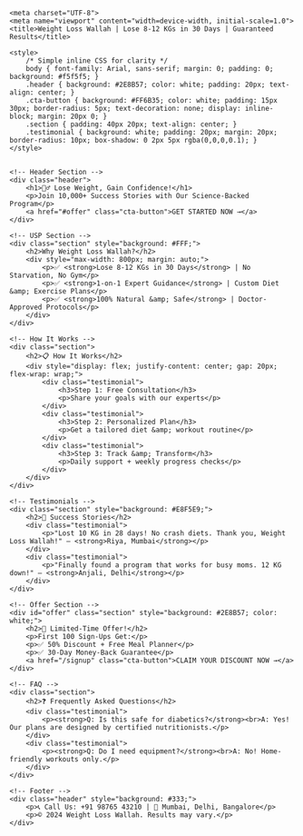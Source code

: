     <meta charset="UTF-8">
    <meta name="viewport" content="width=device-width, initial-scale=1.0">
    <title>Weight Loss Wallah | Lose 8-12 KGs in 30 Days | Guaranteed Results</title>

    <style>
        /* Simple inline CSS for clarity */
        body { font-family: Arial, sans-serif; margin: 0; padding: 0; background: #f5f5f5; }
        .header { background: #2E8B57; color: white; padding: 20px; text-align: center; }
        .cta-button { background: #FF6B35; color: white; padding: 15px 30px; border-radius: 5px; text-decoration: none; display: inline-block; margin: 20px 0; }
        .section { padding: 40px 20px; text-align: center; }
        .testimonial { background: white; padding: 20px; margin: 20px; border-radius: 10px; box-shadow: 0 2px 5px rgba(0,0,0,0.1); }
    </style>


    <!-- Header Section -->
    <div class="header">
        <h1>🏃♂️ Lose Weight, Gain Confidence!</h1>
        <p>Join 10,000+ Success Stories with Our Science-Backed Program</p>
        <a href="#offer" class="cta-button">GET STARTED NOW →</a>
    </div>

    <!-- USP Section -->
    <div class="section" style="background: #FFF;">
        <h2>Why Weight Loss Wallah?</h2>
        <div style="max-width: 800px; margin: auto;">
            <p>✅ <strong>Lose 8-12 KGs in 30 Days</strong> | No Starvation, No Gym</p>
            <p>✅ <strong>1-on-1 Expert Guidance</strong> | Custom Diet &amp; Exercise Plans</p>
            <p>✅ <strong>100% Natural &amp; Safe</strong> | Doctor-Approved Protocols</p>
        </div>
    </div>

    <!-- How It Works -->
    <div class="section">
        <h2>📋 How It Works</h2>
        <div style="display: flex; justify-content: center; gap: 20px; flex-wrap: wrap;">
            <div class="testimonial">
                <h3>Step 1: Free Consultation</h3>
                <p>Share your goals with our experts</p>
            </div>
            <div class="testimonial">
                <h3>Step 2: Personalized Plan</h3>
                <p>Get a tailored diet &amp; workout routine</p>
            </div>
            <div class="testimonial">
                <h3>Step 3: Track &amp; Transform</h3>
                <p>Daily support + weekly progress checks</p>
            </div>
        </div>
    </div>

    <!-- Testimonials -->
    <div class="section" style="background: #E8F5E9;">
        <h2>🌟 Success Stories</h2>
        <div class="testimonial">
            <p>"Lost 10 KG in 28 days! No crash diets. Thank you, Weight Loss Wallah!" – <strong>Riya, Mumbai</strong></p>
        </div>
        <div class="testimonial">
            <p>"Finally found a program that works for busy moms. 12 KG down!" – <strong>Anjali, Delhi</strong></p>
        </div>
    </div>

    <!-- Offer Section -->
    <div id="offer" class="section" style="background: #2E8B57; color: white;">
        <h2>🎁 Limited-Time Offer!</h2>
        <p>First 100 Sign-Ups Get:</p>
        <p>✅ 50% Discount + Free Meal Planner</p>
        <p>✅ 30-Day Money-Back Guarantee</p>
        <a href="/signup" class="cta-button">CLAIM YOUR DISCOUNT NOW →</a>
    </div>

    <!-- FAQ -->
    <div class="section">
        <h2>❓ Frequently Asked Questions</h2>
        <div class="testimonial">
            <p><strong>Q: Is this safe for diabetics?</strong><br>A: Yes! Our plans are designed by certified nutritionists.</p>
        </div>
        <div class="testimonial">
            <p><strong>Q: Do I need equipment?</strong><br>A: No! Home-friendly workouts only.</p>
        </div>
    </div>

    <!-- Footer -->
    <div class="header" style="background: #333;">
        <p>📞 Call Us: +91 98765 43210 | 📍 Mumbai, Delhi, Bangalore</p>
        <p>© 2024 Weight Loss Wallah. Results may vary.</p>
    </div>

